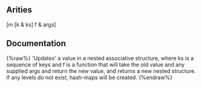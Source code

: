 ## Arities
[m [k & ks] f & args]

## Documentation
{%raw%}
'Updates' a value in a nested associative structure, where ks is a
  sequence of keys and f is a function that will take the old value
  and any supplied args and return the new value, and returns a new
  nested structure.  If any levels do not exist, hash-maps will be
  created.
{%endraw%}
